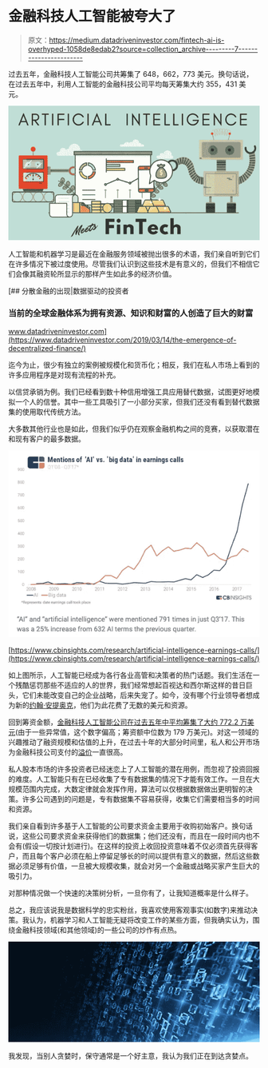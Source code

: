 # 金融科技人工智能被夸大了

> 原文：<https://medium.datadriveninvestor.com/fintech-ai-is-overhyped-1058de8edab2?source=collection_archive---------7----------------------->

过去五年，金融科技人工智能公司共筹集了 648，662，773 美元。换句话说，在过去五年中，利用人工智能的金融科技公司平均每天筹集大约 355，431 美元。

![](img/450336dffdc4fdc04935d491292ae738.png)

人工智能和机器学习是最近在金融服务领域被抛出很多的术语，我们亲自听到它们在许多情况下被过度使用。尽管我们认识到这些技术是有意义的，但我们不相信它们会像其融资轮所显示的那样产生如此多的经济价值。

[](https://www.datadriveninvestor.com/2019/03/14/the-emergence-of-decentralized-finance/) [## 分散金融的出现|数据驱动的投资者

### 当前的全球金融体系为拥有资源、知识和财富的人创造了巨大的财富

www.datadriveninvestor.com](https://www.datadriveninvestor.com/2019/03/14/the-emergence-of-decentralized-finance/) 

迄今为止，很少有独立的案例被规模化和货币化；相反，我们在私人市场上看到的许多应用程序是对现有流程的补充。

以信贷承销为例。我们已经看到数十种信用增强工具应用替代数据，试图更好地模拟一个人的信誉。其中一些工具吸引了一小部分买家，但我们还没有看到替代数据集的使用取代传统方法。

大多数其他行业也是如此，但我们似乎仍在观察金融机构之间的竞赛，以获取潜在和现有客户的最多数据。

![](img/a0715923e26e781996d6e25c86247a23.png)

[https://www.cbinsights.com/research/artificial-intelligence-earnings-calls/](https://www.cbinsights.com/research/artificial-intelligence-earnings-calls/)

如上图所示，人工智能已经成为各行各业高管和决策者的热门话题。我们生活在一个残酷惩罚那些不适应的人的世界，我们经常想起百视达和西尔斯这样的昔日巨头，它们未能改变自己的企业战略，后来失宠了。如今，没有哪个行业领导者想成为新的[约翰·安提奥克](https://en.wikipedia.org/wiki/John_Antioco)，他们为此花费了无数的美元和资源。

回到筹资金额，[金融科技人工智能公司在过去五年中平均筹集了大约 772.2 万美元](https://www.crunchbase.com)(由于一些异常值，这个数字偏高；筹资额中位数为 179 万美元)。对这一领域的兴趣推动了融资规模和估值的上升，在过去十年的大部分时间里，私人和公开市场为金融科技公司支付的[溢价](https://www.barrons.com/articles/are-fintech-stocks-overpriced-51563590139)一直很高。

私人股本市场的许多投资者已经迷恋上了人工智能的潜在用例，而忽视了投资回报的难度。人工智能只有在已经收集了专有数据集的情况下才能有效工作。一旦在大规模范围内完成，大数定律就会发挥作用，算法可以仅根据数据做出更明智的决策。许多公司遇到的问题是，专有数据集不容易获得，收集它们需要相当多的时间和资源。

我们亲自看到许多基于人工智能的公司要求资金主要用于收购初始客户。换句话说，这些公司要求资金来获得他们的数据集；他们还没有，而且在一段时间内也不会有(假设一切按计划进行)。在这样的投资上收回投资意味着不仅必须首先获得客户，而且每个客户必须在船上停留足够长的时间以提供有意义的数据，然后这些数据必须足够有价值，一旦被大规模收集，就会对另一个金融或战略买家产生巨大的吸引力。

对那种情况做一个快速的决策树分析，一旦你有了，让我知道概率是什么样子。

总之，我应该说我是数据科学的忠实粉丝，我喜欢使用客观事实(如数字)来推动决策。我认为，机器学习和人工智能无疑将改变工作的某些方面，但我确实认为，围绕金融科技领域(和其他领域)的一些公司的炒作有点热。

![](img/8f5d8f0b87a5eeaee19af29d962e2990.png)

我发现，当别人贪婪时，保守通常是一个好主意，我认为我们正在到达贪婪点。
